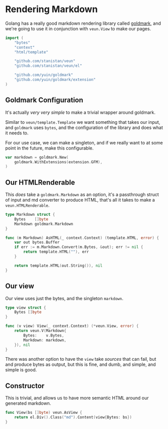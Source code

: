 # Rendering Markdown

Golang has a really good markdown rendering library called
[goldmark][goldmark], and we're going to use it in conjunction
with `veun.View` to make our pages.

```go
import (
	"bytes"
	"context"
	"html/template"

	"github.com/stanistan/veun"
	"github.com/stanistan/veun/el"

	"github.com/yuin/goldmark"
	"github.com/yuin/goldmark/extension"
)
```

## Goldmark Configuration

It's actually _very very simple_ to make a trivial wrapper
around goldmark.

Similar to `veun/template.Template` we want something that takes our
input, and `goldmark` uses `bytes`, and the configuration
of the library and does what it needs to.

For our use case, we can make a singleton, and if we really
want to at some point in the future, make this configurable.

```go
var markdown = goldmark.New(
	goldmark.WithExtensions(extension.GFM),
)
```

## Our HTMLRenderable

This _does_ take a `goldmark.Markdown` as an option, it's a
passthrough struct of input and md converter to produce HTML,
that's all it takes to make a `veun.HTMLRenderable`.

```go
type Markdown struct {
	Bytes    []byte
	Markdown goldmark.Markdown
}

func (m Markdown) AsHTML(_ context.Context) (template.HTML, error) {
	var out bytes.Buffer
	if err := m.Markdown.Convert(m.Bytes, &out); err != nil {
		return template.HTML(""), err
	}

	return template.HTML(out.String()), nil
}
```

## Our view

Our view uses just the bytes, and the singleton `markdown`.

```go
type view struct {
	Bytes []byte
}

func (v view) View(_ context.Context) (*veun.View, error) {
	return veun.V(Markdown{
		Bytes:    v.Bytes,
		Markdown: markdown,
	}), nil
}
```

There was another option to have the `view` take _sources_
that can fail, but and produce bytes as output, but this
is fine, and dumb, and simple, and simple is good.

## Constructor

This is trivial, and allows us to have more semantic
HTML around our generated markdown.

```go
func View(bs []byte) veun.AsView {
    return el.Div().Class("md").Content(view{Bytes: bs})
}
```

[goldmark]: https://github.com/yuin/goldmark
